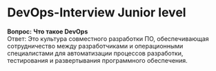 # DevOps-Interview Junior level

<b>Вопрос:</b> <b>Что такое DevOps</b></br>
Ответ: Это культура совместного разработки ПО, обеспечивающая сотрудничество между разработчиками и операционными специалистами для автоматизации процессов разработки, тестирования и развертывания программного обеспечения.
